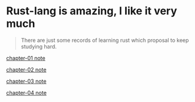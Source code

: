 # Rust-lang is amazing, I like it very much

> There are just some records of learning rust which proposal to keep studying hard.

[chapter-01 note](/chapter-01/README.md)

[chapter-02 note](/chapter-02/README.md)

[chapter-03 note](/chapter-03/README.md)

[chapter-04 note](/chapter-04/README.md)
